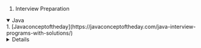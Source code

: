 1. Interview Preparation

<details open>
<summary>Java</summary>
    1. [Javaconceptoftheday](https://javaconceptoftheday.com/java-interview-programs-with-solutions/)
<details>

<details open>
<summary>Spring Boot</summary>
    1. [Selenium Express Youtube Channel - 1](https://www.youtube.com/watch?v=ZzJ3qkPR9WA&t=5378s&ab_channel=SeleniumExpress)
    2. [Selenium Express Youtube Channel - 2](https://www.youtube.com/watch?v=9grEmpRfK0Y&list=LL&index=2&t=4s&ab_channel=SeleniumExpress)
    3. [Selenium Express Youtube Channel - 3](https://www.youtube.com/watch?v=-lsFW9Wp2Y0&list=LL&index=3&t=5s&ab_channel=SeleniumExpress)
    4. [Selenium Express Youtube Channel - 4](https://www.youtube.com/watch?v=yX2w-Sof95s&list=LL&index=4&t=1258s&ab_channel=SeleniumExpress)
</details>

<details open>
<summary>Cassandra</summary>
    1. [freeCodeCamp Cassandra Basics](https://www.youtube.com/watch?v=J-cSy5MeMOA&ab_channel=freeCodeCamp.org)
</details>
   
 <details open>  
 <summary>Javascript</summary>
   1. [JS Interview Questions and Answers](https://www.youtube.com/watch?v=AUTO7ALJk2U&list=PL3aZbxdSiCbPq0iHyLPgD4N5q2rHrP8wR&index=1&ab_channel=InterviewHappy)
    2. [React JS Interview Question and Answers](https://www.youtube.com/watch?v=IMEzmmP3WAs&ab_channel=InterviewHappy)
    3. [Angular Interview Questions and Answers](https://www.youtube.com/watch?v=4KBVkQ7b6yk&list=PL3aZbxdSiCbNx-4OlJZmb4phJgx_ZbzEd&index=2&ab_channel=InterviewHappy)
</details>
